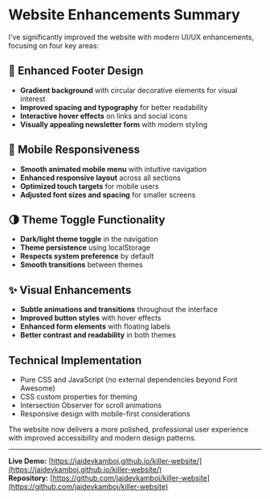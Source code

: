 # Website Enhancements Summary

I've significantly improved the website with modern UI/UX enhancements, focusing on four key areas:

## 🎨 Enhanced Footer Design
- **Gradient background** with circular decorative elements for visual interest
- **Improved spacing and typography** for better readability
- **Interactive hover effects** on links and social icons
- **Visually appealing newsletter form** with modern styling

## 📱 Mobile Responsiveness
- **Smooth animated mobile menu** with intuitive navigation
- **Enhanced responsive layout** across all sections
- **Optimized touch targets** for mobile users
- **Adjusted font sizes and spacing** for smaller screens

## 🌗 Theme Toggle Functionality
- **Dark/light theme toggle** in the navigation
- **Theme persistence** using localStorage
- **Respects system preference** by default
- **Smooth transitions** between themes

## ✨ Visual Enhancements
- **Subtle animations and transitions** throughout the interface
- **Improved button styles** with hover effects
- **Enhanced form elements** with floating labels
- **Better contrast and readability** in both themes

## Technical Implementation
- Pure CSS and JavaScript (no external dependencies beyond Font Awesome)
- CSS custom properties for theming
- Intersection Observer for scroll animations
- Responsive design with mobile-first considerations

The website now delivers a more polished, professional user experience with improved accessibility and modern design patterns.

---

**Live Demo:** [https://jaidevkamboj.github.io/killer-website/](https://jaidevkamboj.github.io/killer-website/)  
**Repository:** [https://github.com/jaidevkamboj/killer-website](https://github.com/jaidevkamboj/killer-website)

